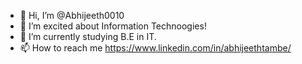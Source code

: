 - 👋 Hi, I’m @Abhijeeth0010
- 👀 I’m excited about Information Technoogies!
- 🌱 I’m currently studying B.E in IT.
- 📫 How to reach me https://www.linkedin.com/in/abhijeethtambe/ 


<!---
Abhijeeth0010/Abhijeeth0010 is a ✨ special ✨ repository because its `README.md` (this file) appears on your GitHub profile.
You can click the Preview link to take a look at your changes.
--->
